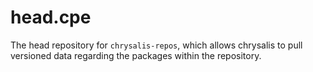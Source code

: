 head.cpe
========

The head repository for `chrysalis-repos`, which allows
chrysalis to pull versioned data regarding the packages
within the repository.
